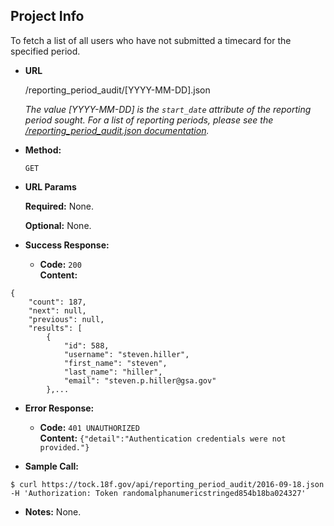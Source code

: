 **Project Info**
----
To fetch a list of all users who have not submitted a timecard for the specified period.

* **URL**

  /reporting_period_audit/[YYYY-MM-DD].json
  
  *The value [YYYY-MM-DD] is the `start_date` attribute of the reporting period sought. For a list of reporting periods, please see the [/reporting_period_audit.json documentation](https://github.com/18F/tock/blob/master/api-docs/reporting-period-audit.md).*

* **Method:**

  `GET`
  
*  **URL Params**

   **Required:**
   None.
   
   **Optional:**
   None.

* **Success Response:**

  * **Code:** `200` <br />
    **Content:** 
```
{
    "count": 187,
    "next": null,
    "previous": null,
    "results": [
        {
            "id": 588,
            "username": "steven.hiller",
            "first_name": "steven",
            "last_name": "hiller",
            "email": "steven.p.hiller@gsa.gov"
        },...
```
 
* **Error Response:**

  * **Code:** `401 UNAUTHORIZED` <br />
    **Content:** `{"detail":"Authentication credentials were not provided."}`

* **Sample Call:**

```
$ curl https://tock.18f.gov/api/reporting_period_audit/2016-09-18.json -H 'Authorization: Token randomalphanumericstringed854b18ba024327'
```

* **Notes:** None.
 
